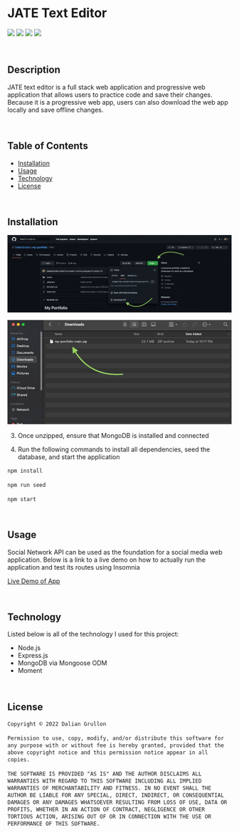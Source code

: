 # JATE Text Editor
![](https://img.shields.io/github/followers/daliangrullon?style=social)
![](https://img.shields.io/github/jate-text-editor/daliangrullon/social-network-api?style=flat-square)
![](https://img.shields.io/github/languages/top/DalianGrullon/jate-text-editor?style=flat-square)
![](https://img.shields.io/github/languages/count/daliangrullon/jate-text-editor?style=flat-square)

<br>

## Description

JATE text editor is a full stack web application and progressive web application that allows users to practice code and save their changes. Because it is a progressive web app, users can also download the web app locally and save offline changes.

<br>

## Table of Contents

- [Installation](#installation)
- [Usage](#usage)
- [Technology](#technology)
- [License](#license)

<br>

## Installation

![](./images/installation-1.png)

![](./images/installation-2.png)

3. Once unzipped, ensure that MongoDB is installed and connected

5. Run the following commands to  install all dependencies, seed the database, and start the application

```
npm install

npm run seed

npm start
```

<br>

## Usage

Social Network API can be used as the foundation for a social media web application. Below is a link to a live demo on how to actually run the application and test its routes using Insomnia

[Live Demo of App](https://drive.google.com/file/d/1Dg0dD5vdd4wLzuHKDhS4k_bewWR3buQ3/view?usp=sharing)

<br>

## Technology
Listed below is all of the technology I used for this project:
- Node.js
- Express.js
- MongoDB via Mongoose ODM
- Moment

<br>

## License

    Copyright © 2022 Dalian Grullon

    Permission to use, copy, modify, and/or distribute this software for any purpose with or without fee is hereby granted, provided that the above copyright notice and this permission notice appear in all copies.

    THE SOFTWARE IS PROVIDED "AS IS" AND THE AUTHOR DISCLAIMS ALL WARRANTIES WITH REGARD TO THIS SOFTWARE INCLUDING ALL IMPLIED WARRANTIES OF MERCHANTABILITY AND FITNESS. IN NO EVENT SHALL THE AUTHOR BE LIABLE FOR ANY SPECIAL, DIRECT, INDIRECT, OR CONSEQUENTIAL DAMAGES OR ANY DAMAGES WHATSOEVER RESULTING FROM LOSS OF USE, DATA OR PROFITS, WHETHER IN AN ACTION OF CONTRACT, NEGLIGENCE OR OTHER TORTIOUS ACTION, ARISING OUT OF OR IN CONNECTION WITH THE USE OR PERFORMANCE OF THIS SOFTWARE.